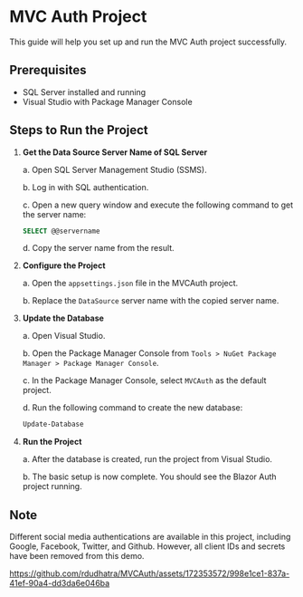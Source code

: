 # MVC Auth Project

This guide will help you set up and run the MVC Auth project successfully.

## Prerequisites

- SQL Server installed and running
- Visual Studio with Package Manager Console

## Steps to Run the Project

1. **Get the Data Source Server Name of SQL Server**

    a. Open SQL Server Management Studio (SSMS).

    b. Log in with SQL authentication.

    c. Open a new query window and execute the following command to get the server name:
    ```sql
    SELECT @@servername
    ```

    d. Copy the server name from the result.

2. **Configure the Project**

    a. Open the `appsettings.json` file in the MVCAuth project.

    b. Replace the `DataSource` server name with the copied server name.

3. **Update the Database**

    a. Open Visual Studio.

    b. Open the Package Manager Console from `Tools > NuGet Package Manager > Package Manager Console`.

    c. In the Package Manager Console, select `MVCAuth` as the default project.

    d. Run the following command to create the new database:
    ```powershell
    Update-Database
    ```

4. **Run the Project**

    a. After the database is created, run the project from Visual Studio.

    b. The basic setup is now complete. You should see the Blazor Auth project running.

## Note

Different social media authentications are available in this project, including Google, Facebook, Twitter, and Github. However, all client IDs and secrets have been removed from this demo.


https://github.com/rdudhatra/MVCAuth/assets/172353572/998e1ce1-837a-41ef-90a4-dd3da6e046ba


